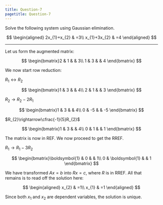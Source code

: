 ```yaml
---
title: Question-7
pagetitle: Question-7
---
```


Solve the following system using Gaussian elimination.

$$
\begin{aligned}
2x_{1}+x_{2} & =3\\
x_{1}+3x_{2} & =4
\end{aligned}
$$


------------------------------------------------------------------------

Let us form the augmented matrix:

$$
\begin{bmatrix}2 & 1 &  & 3\\
1 & 3 &  & 4
\end{bmatrix}
$$


We now start row reduction:

$R_{1}\leftrightarrow R_{2}$

$$
\begin{bmatrix}1 & 3 &  & 4\\
2 & 1 &  & 3
\end{bmatrix}
$$


$R_{2}\rightarrow R_{2}-2R_{1}$

$$
\begin{bmatrix}1 & 3 &  & 4\\
0 & -5 &  & -5
\end{bmatrix}
$$


$R_{2}\rightarrow\cfrac{-1}{5}R_{2}$

$$
\begin{bmatrix}1 & 3 &  & 4\\
0 & 1 &  & 1
\end{bmatrix}
$$


The matrix is now in REF. We now proceed to get the RREF.

$R_{1}\rightarrow R_{1}-3R_{2}$

$$
\begin{bmatrix}\boldsymbol{1} & 0 &  & 1\\
0 & \boldsymbol{1} &  & 1
\end{bmatrix}
$$


We have transformed $Ax=b$ into $Rx=c$, where $R$ is in RREF. All that remains is to read off the solution here:

$$
\begin{aligned}
x_{2} & =1\\
x_{1} & =1
\end{aligned}
$$


Since both $x_{1}$ and $x_{2}$ are dependent variables, the solution is unique.
